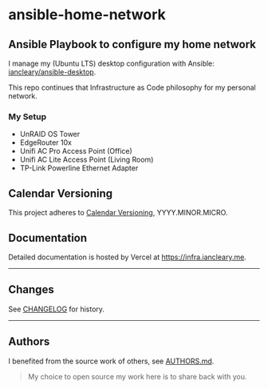# ansible-home-network

## Ansible Playbook to configure my home network

I manage my (Ubuntu LTS) desktop configuration with Ansible: [iancleary/ansible-desktop](https://github.com/iancleary/ansible-desktop).

This repo continues that Infrastructure as Code philosophy for my personal network.

### My Setup

* UnRAID OS Tower
* EdgeRouter 10x
* Unifi AC Pro Access Point (Office)
* Unifi AC Lite Access Point (Living Room)
* TP-Link Powerline Ethernet Adapter

## Calendar Versioning

This project adheres to [Calendar Versioning](https://calver.org/), YYYY.MINOR.MICRO.

## Documentation

Detailed documentation is hosted by Vercel at <https://infra.iancleary.me>.

--------------------------

## Changes

See [CHANGELOG](CHANGELOG.md) for history.

--------------------------

## Authors

I benefited from the source work of others, see [AUTHORS.md](docs/AUTHORS.md).

> My choice to open source my work here is to share back with you.
